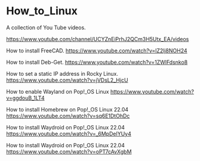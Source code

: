 # How_to_Linux
A collection of You Tube videos. 

https://www.youtube.com/channel/UCYZnEiPrhJ2QCm3H5Utx_EA/videos

How to install FreeCAD. 
https://www.youtube.com/watch?v=lZ2lj8NOH24

How to install Deb-Get.
https://www.youtube.com/watch?v=1ZWlFdsnko8

How to set a static IP address in Rocky Linux. 
https://www.youtube.com/watch?v=jVDsL2_HjcU

How to enable Wayland on Pop!_OS Linux 
https://www.youtube.com/watch?v=ggdouB_1LT4

How to install Homebrew on Pop!_OS Linux 22.04
https://www.youtube.com/watch?v=sq6E1DtOhDc

How to install Waydroid on Pop!_OS Linux 22.04
https://www.youtube.com/watch?v=_6MpDeIYUy4

How to install Waydroid on Pop!_OS Linux 22.04
https://www.youtube.com/watch?v=oPT7cAvXgbM
